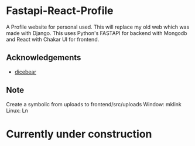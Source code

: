 
# Fastapi-React-Profile

A Profile website for personal used. This will replace my old web which was made with Django. This uses Python's FASTAPI for backend with Mongodb and React with Chakar UI for frontend.


## Acknowledgements

 - [dicebear](https://www.dicebear.com/)

## Note
Create a symbolic from uploads to frontend/src/uploads
Window: mklink
Linux: Ln

# Currently under construction
